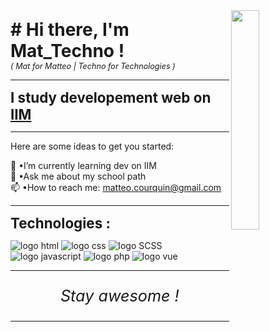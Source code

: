 <link rel="stylesheet" type="text/css" media="all" href="style.css" />

<img align="right" width="30%" src="https://www.frenchweb.fr/wp-content/uploads/2016/11/nicolas-hachet-2016.gif" data-canonical-src="https://media.giphy.com/media/cFdHXXm5GhJsc/giphy.gif?cid=ecf05e47yng7ezmnf7at7y8xwpcd3h8eo702fjopjc4tvkxt&amp;rid=giphy.gif&amp;ct=g" style="max-width: 100%;">

<strong style="font-size: 2em;"># Hi there, I'm Mat_Techno ! </strong><br>
<i style="font-size: 0.9em;">( Mat for Matteo | Techno for Technologies )</i> <br>

---

<strong style="font-size: 1.6em;">I study developement web on <a href="https://www.iim.fr/">IIM</a></strong>

---

Here are some ideas to get you started:

🌱 •I’m currently learning dev on IIM <br>
💬 •Ask me about my school path <br>
📫 •How to reach me: <a href="mailto:matteo.courquin@gmail.com">matteo.courquin@gmail.com</a> <br>




---

<strong style="font-size: 1.6em;">Technologies :</strong>
<div>

<img src="" alt="logo html">
<img src="" alt="logo css">
<img src="" alt="logo SCSS">
<img src="" alt="logo javascript">
<img src="" alt="logo php">
<img src="" alt="logo vue">


</div>

---

<p style="text-align: center; font-size: 1.8em;"><i>Stay awesome !</i></p>

---

  